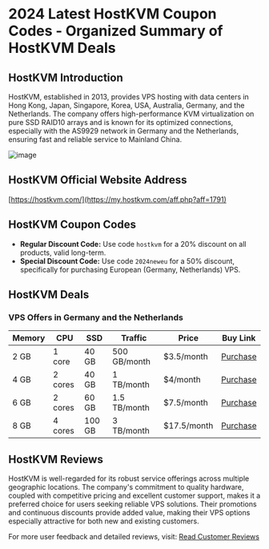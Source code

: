 # 2024 Latest HostKVM Coupon Codes - Organized Summary of HostKVM Deals

## HostKVM Introduction
HostKVM, established in 2013, provides VPS hosting with data centers in Hong Kong, Japan, Singapore, Korea, USA, Australia, Germany, and the Netherlands. The company offers high-performance KVM virtualization on pure SSD RAID10 arrays and is known for its optimized connections, especially with the AS9929 network in Germany and the Netherlands, ensuring fast and reliable service to Mainland China.

![image](https://github.com/othadda034/HostKVM/assets/167671213/692ac81d-d1bd-4ca8-bb18-17c2d42798e1)

## HostKVM Official Website Address
[https://hostkvm.com/](https://my.hostkvm.com/aff.php?aff=1791)

## HostKVM Coupon Codes
- **Regular Discount Code:** Use code `hostkvm` for a 20% discount on all products, valid long-term.
- **Special Discount Code:** Use code `2024neweu` for a 50% discount, specifically for purchasing European (Germany, Netherlands) VPS.

## HostKVM Deals

### VPS Offers in Germany and the Netherlands

| Memory | CPU | SSD  | Traffic   | Price    | Buy Link                                               |
|--------|-----|------|-----------|----------|--------------------------------------------------------|
| 2 GB   | 1 core | 40 GB | 500 GB/month | $3.5/month | [Purchase](https://my.hostkvm.com/aff.php?aff=1791&gid=27) |
| 4 GB   | 2 cores | 40 GB | 1 TB/month  | $4/month   | [Purchase](https://my.hostkvm.com/aff.php?aff=1791&gid=27) |
| 6 GB   | 2 cores | 60 GB | 1.5 TB/month | $7.5/month | [Purchase](https://my.hostkvm.com/aff.php?aff=1791&gid=27) |
| 8 GB   | 4 cores | 100 GB | 3 TB/month  | $17.5/month | [Purchase](https://my.hostkvm.com/aff.php?aff=1791&gid=27) |

## HostKVM Reviews
HostKVM is well-regarded for its robust service offerings across multiple geographic locations. The company's commitment to quality hardware, coupled with competitive pricing and excellent customer support, makes it a preferred choice for users seeking reliable VPS solutions. Their promotions and continuous discounts provide added value, making their VPS options especially attractive for both new and existing customers.

For more user feedback and detailed reviews, visit:
[Read Customer Reviews](https://my.hostkvm.com/aff.php?aff=1791)
